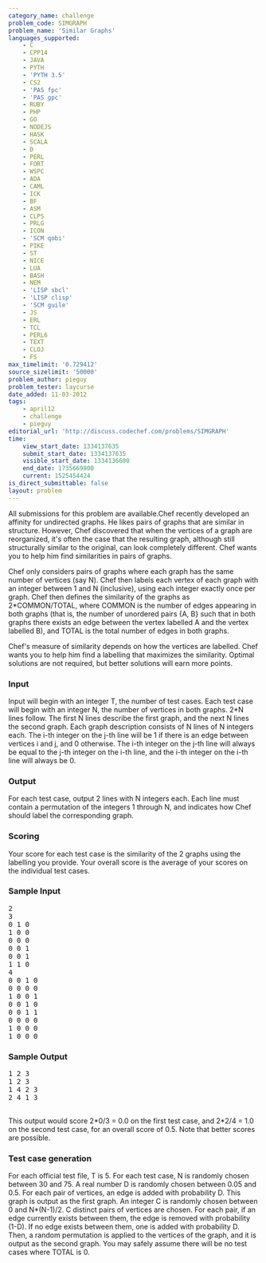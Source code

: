 ```yaml
---
category_name: challenge
problem_code: SIMGRAPH
problem_name: 'Similar Graphs'
languages_supported:
    - C
    - CPP14
    - JAVA
    - PYTH
    - 'PYTH 3.5'
    - CS2
    - 'PAS fpc'
    - 'PAS gpc'
    - RUBY
    - PHP
    - GO
    - NODEJS
    - HASK
    - SCALA
    - D
    - PERL
    - FORT
    - WSPC
    - ADA
    - CAML
    - ICK
    - BF
    - ASM
    - CLPS
    - PRLG
    - ICON
    - 'SCM qobi'
    - PIKE
    - ST
    - NICE
    - LUA
    - BASH
    - NEM
    - 'LISP sbcl'
    - 'LISP clisp'
    - 'SCM guile'
    - JS
    - ERL
    - TCL
    - PERL6
    - TEXT
    - CLOJ
    - FS
max_timelimit: '0.729412'
source_sizelimit: '50000'
problem_author: pieguy
problem_tester: laycurse
date_added: 11-03-2012
tags:
    - april12
    - challenge
    - pieguy
editorial_url: 'http://discuss.codechef.com/problems/SIMGRAPH'
time:
    view_start_date: 1334137635
    submit_start_date: 1334137635
    visible_start_date: 1334136600
    end_date: 1735669800
    current: 1525454424
is_direct_submittable: false
layout: problem
---
```

All submissions for this problem are available.Chef recently developed an affinity for undirected graphs. He likes pairs of graphs that are similar in structure. However, Chef discovered that when the vertices of a graph are reorganized, it's often the case that the resulting graph, although still structurally similar to the original, can look completely different. Chef wants you to help him find similarities in pairs of graphs.

Chef only considers pairs of graphs where each graph has the same number of vertices (say N). Chef then labels each vertex of each graph with an integer between 1 and N (inclusive), using each integer exactly once per graph. Chef then defines the similarity of the graphs as 2\*COMMON/TOTAL, where COMMON is the number of edges appearing in both graphs (that is, the number of unordered pairs {A, B} such that in both graphs there exists an edge between the vertex labelled A and the vertex labelled B), and TOTAL is the total number of edges in both graphs.

Chef's measure of similarity depends on how the vertices are labelled. Chef wants you to help him find a labelling that maximizes the similarity. Optimal solutions are not required, but better solutions will earn more points.

### Input

Input will begin with an integer T, the number of test cases. Each test case will begin with an integer N, the number of vertices in both graphs. 2\*N lines follow. The first N lines describe the first graph, and the next N lines the second graph. Each graph description consists of N lines of N integers each. The i-th integer on the j-th line will be 1 if there is an edge between vertices i and j, and 0 otherwise. The i-th integer on the j-th line will always be equal to the j-th integer on the i-th line, and the i-th integer on the i-th line will always be 0.

### Output

For each test case, output 2 lines with N integers each. Each line must contain a permutation of the integers 1 through N, and indicates how Chef should label the corresponding graph.

### Scoring

Your score for each test case is the similarity of the 2 graphs using the labelling you provide. Your overall score is the average of your scores on the individual test cases.

### Sample Input

<pre>2
3
0 1 0
1 0 0
0 0 0
0 0 1
0 0 1
1 1 0
4
0 0 1 0
0 0 0 0
1 0 0 1
0 0 1 0
0 0 1 1
0 0 0 0
1 0 0 0
1 0 0 0
</pre>
### Sample Output

<pre>1 2 3
1 2 3
1 4 2 3
2 4 1 3

</pre>
This output would score 2\*0/3 = 0.0 on the first test case, and 2\*2/4 = 1.0 on the second test case, for an overall score of 0.5. Note that better scores are possible.

### Test case generation

For each official test file, T is 5. For each test case, N is randomly chosen between 30 and 75. A real number D is randomly chosen between 0.05 and 0.5. For each pair of vertices, an edge is added with probability D. This graph is output as the first graph. An integer C is randomly chosen between 0 and N\*(N-1)/2. C distinct pairs of vertices are chosen. For each pair, if an edge currently exists between them, the edge is removed with probability (1-D). If no edge exists between them, one is added with probability D. Then, a random permutation is applied to the vertices of the graph, and it is output as the second graph. You may safely assume there will be no test cases where TOTAL is 0.
